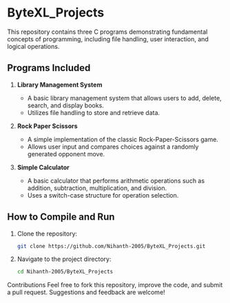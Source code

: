 # ByteXL_Projects

This repository contains three C programs demonstrating fundamental concepts of programming, including file handling, user interaction, and logical operations.

## Programs Included

1. **Library Management System**  
   - A basic library management system that allows users to add, delete, search, and display books.  
   - Utilizes file handling to store and retrieve data.  

2. **Rock Paper Scissors**  
   - A simple implementation of the classic Rock-Paper-Scissors game.  
   - Allows user input and compares choices against a randomly generated opponent move.  

3. **Simple Calculator**  
   - A basic calculator that performs arithmetic operations such as addition, subtraction, multiplication, and division.  
   - Uses a switch-case structure for operation selection.

  

## How to Compile and Run

1. Clone the repository:
   ```bash
   git clone https://github.com/Nihanth-2005/ByteXL_Projects.git

2. Navigate to the project directory:
   ```bash
   cd Nihanth-2005/ByteXL_Projects


Contributions
Feel free to fork this repository, improve the code, and submit a pull request. Suggestions and feedback are welcome!

